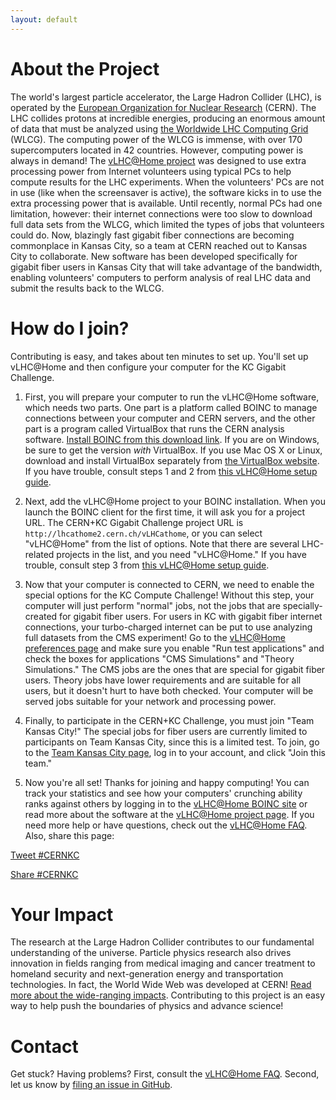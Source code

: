 ```yaml
---
layout: default
---
```


# About the Project
The world's largest particle accelerator, the Large Hadron Collider (LHC), is operated by the <a href="http://home.cern/about" target="_blank">European Organization for Nuclear Research</a> (CERN). The LHC collides protons at incredible energies, producing an enormous amount of data that must be analyzed using <a href="http://wlcg.web.cern.ch/" target="_blank">the Worldwide LHC Computing Grid</a> (WLCG). The computing power of the WLCG is immense, with over 170 supercomputers located in 42 countries. However, computing power is always in demand! The <a href="http://lhcathome.web.cern.ch/" target="_blank">vLHC@Home project</a> was designed to use extra processing power from Internet volunteers using typical PCs to help compute results for the LHC experiments. When the volunteers' PCs are not in use (like when the screensaver is active), the software kicks in to use the extra processing power that is available. Until recently, normal PCs had one limitation, however: their internet connections were too slow to download full data sets from the WLCG, which limited the types of jobs that volunteers could do. Now, blazingly fast gigabit fiber connections are becoming commonplace in Kansas City, so a team at CERN reached out to Kansas City to collaborate. New software has been developed specifically for gigabit fiber users in Kansas City that will take advantage of the bandwidth, enabling volunteers' computers to perform analysis of real LHC data and submit the results back to the WLCG.

# How do I join?
Contributing is easy, and takes about ten minutes to set up. You'll set up vLHC@Home and then configure your computer for the KC Gigabit Challenge.

1. First, you will prepare your computer to run the vLHC@Home software, which needs two parts. One part is a platform called BOINC to manage connections between your computer and CERN servers, and the other part is a program called VirtualBox that runs the CERN analysis software. <a href="http://boinc.berkeley.edu/download.php" target="_blank">Install BOINC from this download link</a>. If you are on Windows, be sure to get the version _with_ VirtualBox. If you use Mac OS X or Linux, download and install VirtualBox separately from <a href="https://www.virtualbox.org/wiki/Downloads" target="_blank">the VirtualBox website</a>. If you have trouble, consult steps 1 and 2 from <a href="http://lhcathome.web.cern.ch/join-us" target="_blank">this vLHC@Home setup guide</a>.

2. Next, add the vLHC@Home project to your BOINC installation. When you launch the BOINC client for the first time, it will ask you for a project URL. The CERN+KC Gigabit Challenge project URL is `http://lhcathome2.cern.ch/vLHCathome`, or you can select "vLHC@Home" from the list of options. Note that there are several LHC-related projects in the list, and you need "vLHC@Home." If you have trouble, consult step 3 from <a href="http://lhcathome.web.cern.ch/join-us" target="_blank">this vLHC@Home setup guide</a>.

3. Now that your computer is connected to CERN, we need to enable the special options for the KC Compute Challenge! Without this step, your computer will just perform "normal" jobs, not the jobs that are specially-created for gigabit fiber users. For users in KC with gigabit fiber internet connections, your turbo-charged internet can be put to use analyzing full datasets from the CMS experiment! Go to the <a href="http://lhcathome2.cern.ch/vLHCathome/prefs.php?subset=project" target="_blank">vLHC@Home preferences page</a> and make sure you enable "Run test applications" and check the boxes for applications "CMS Simulations" and "Theory Simulations." The CMS jobs are the ones that are special for gigabit fiber users. Theory jobs have lower requirements and are suitable for all users, but it doesn't hurt to have both checked. Your computer will be served jobs suitable for your network and processing power.

4. Finally, to participate in the CERN+KC Challenge, you must join "Team Kansas City!" The special jobs for fiber users are currently limited to participants on Team Kansas City, since this is a limited test. To join, go to the <a href="http://lhcathome2.cern.ch/vLHCathome/team_display.php?teamid=2839" target="_blank">Team Kansas City page</a>, log in to your account, and click "Join this team."

5. Now you're all set! Thanks for joining and happy computing! You can track your statistics and see how your computers' crunching ability ranks against others by logging in to the <a href="http://lhcathome2.cern.ch/vLHCathome/" target="_blank">vLHC@Home BOINC site</a> or read more about the software at the <a href="http://lhcathome.web.cern.ch/" target="_blank">vLHC@Home project page</a>. If you need more help or have questions, check out the <a href="http://lhcathome.web.cern.ch/faq" target="_blank">vLHC@Home FAQ</a>. Also, share this page:

<a href="https://twitter.com/intent/tweet?button_hashtag=CERNKC&text=Use%20your%20gigabit%20internet%20to%20analyze%20Large%20Hadron%20Collider%20data%20and%20help%20research%20in%20particle%20physics!" class="twitter-hashtag-button" data-url="https://cernkcchallenge.github.io/CernKCChallenge/">Tweet #CERNKC</a> <script>!function(d,s,id){var js,fjs=d.getElementsByTagName(s)[0],p=/^http:/.test(d.location)?'http':'https';if(!d.getElementById(id)){js=d.createElement(s);js.id=id;js.src=p+'://platform.twitter.com/widgets.js';fjs.parentNode.insertBefore(js,fjs);}}(document, 'script', 'twitter-wjs');</script>
<div class="fb-share-button" data-href="https://cernkcchallenge.github.io/CernKCChallenge/" data-layout="button" data-mobile-iframe="true"><a class="fb-xfbml-parse-ignore" target="_blank" href="https://www.facebook.com/sharer/sharer.php?u=https%3A%2F%2Fcernkcchallenge.github.io%2FCernKCChallenge%2F&amp;src=sdkpreparse">Share #CERNKC</a></div>

# Your Impact
The research at the Large Hadron Collider contributes to our fundamental understanding of the universe. Particle physics research also drives innovation in fields ranging from medical imaging and cancer treatment to homeland security and next-generation energy and transportation technologies. In fact, the World Wide Web was developed at CERN! <a href="http://www.symmetrymagazine.org/article/october-2013/why-particle-physics-matters" target="_blank">Read more about the wide-ranging impacts</a>. Contributing to this project is an easy way to help push the boundaries of physics and advance science!

# Contact
Get stuck? Having problems? First, consult the <a href="http://lhcathome.web.cern.ch/faq" target="_blank">vLHC@Home FAQ</a>. Second, let us know by <a href="https://github.com/CernKCChallenge/CernKCChallenge/issues" target="_blank">filing an issue in GitHub</a>.

<div id="fb-root"></div>
<script>(function(d, s, id) {
  var js, fjs = d.getElementsByTagName(s)[0];
  if (d.getElementById(id)) return;
  js = d.createElement(s); js.id = id;
  js.src = "//connect.facebook.net/en_US/sdk.js#xfbml=1&version=v2.6";
  fjs.parentNode.insertBefore(js, fjs);
}(document, 'script', 'facebook-jssdk'));</script>